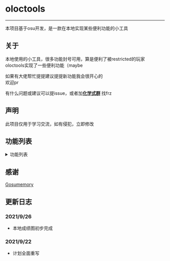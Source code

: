 # oloctools
****
本项目基于osu开发，是一款在本地实现某些便利功能的小工具  
## 关于
本地使用的小工具，很多功能封号可用，算是便利了被restricted的玩家  
oloctools实现了一些便利功能（maybe  
  
如果有大佬帮忙提提建议提提新功能我会很开心的  
欢迎pr

有什么问题或建议可以提issue，或者加<strong>[化学式群](https://jq.qq.com/?_wv=1027&k=yN5arRnC) </strong>找frz

## 声明
此项目仅用于学习交流，如有侵犯，立即修改


## 功能列表
<details>
<summary>功能列表</summary>

<strong>以下功能部分依赖gosumemory</strong>

- [x] 本地recent成绩图生成
- [ ] pp+获取
- [ ] pp+图片化
- [ ] 网络获取recent, userbest, mapbest生成成绩图
- [ ] 铺面指定参数pp计算
- [ ] 铺面详情
- [ ] 铺面详情图片化
- [ ] 个人信息
- [ ] 个人信息图片化
- [ ] reply解析出图
- [ ] 整合osr2mp4
- [ ] 热门铺面下载
- [ ] 铺面参数筛选下载
- [ ] 批量指定参数删图
- [ ] gosu自动部署
- [ ] InGameDownloader自动部署
- [ ] 使用reply一键上传视频至bilibili

</details>

## 感谢
[Gosumemory](https://github.com/l3lackShark/gosumemory)  

## 更新日志
### 2021/9/26
* 本地成绩图初步完成

### 2021/9/22
* 计划全面重写
